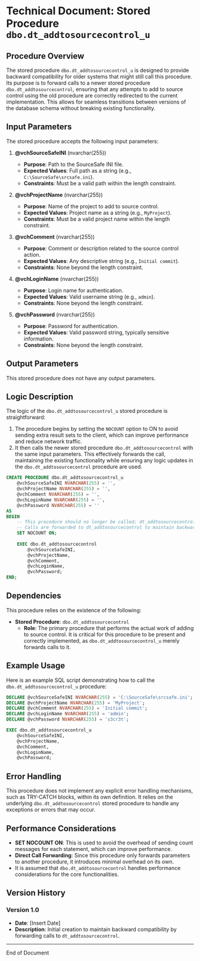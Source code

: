 # Technical Document: Stored Procedure `dbo.dt_addtosourcecontrol_u`

## Procedure Overview
The stored procedure `dbo.dt_addtosourcecontrol_u` is designed to provide backward compatibility for older systems that might still call this procedure. Its purpose is to forward calls to a newer stored procedure `dbo.dt_addtosourcecontrol`, ensuring that any attempts to add to source control using the old procedure are correctly redirected to the current implementation. This allows for seamless transitions between versions of the database schema without breaking existing functionality.

## Input Parameters
The stored procedure accepts the following input parameters:

1. **@vchSourceSafeINI** (nvarchar(255))
   - **Purpose**: Path to the SourceSafe INI file.
   - **Expected Values**: Full path as a string (e.g., `C:\SourceSafe\srcsafe.ini`).
   - **Constraints**: Must be a valid path within the length constraint.

2. **@vchProjectName** (nvarchar(255))
   - **Purpose**: Name of the project to add to source control.
   - **Expected Values**: Project name as a string (e.g., `MyProject`).
   - **Constraints**: Must be a valid project name within the length constraint.

3. **@vchComment** (nvarchar(255))
   - **Purpose**: Comment or description related to the source control action.
   - **Expected Values**: Any descriptive string (e.g., `Initial commit`).
   - **Constraints**: None beyond the length constraint.

4. **@vchLoginName** (nvarchar(255))
   - **Purpose**: Login name for authentication.
   - **Expected Values**: Valid username string (e.g., `admin`).
   - **Constraints**: None beyond the length constraint.

5. **@vchPassword** (nvarchar(255))
   - **Purpose**: Password for authentication.
   - **Expected Values**: Valid password string, typically sensitive information.
   - **Constraints**: None beyond the length constraint.

## Output Parameters
This stored procedure does not have any output parameters.

## Logic Description
The logic of the `dbo.dt_addtosourcecontrol_u` stored procedure is straightforward:

1. The procedure begins by setting the `NOCOUNT` option to ON to avoid sending extra result sets to the client, which can improve performance and reduce network traffic.
2. It then calls the newer stored procedure `dbo.dt_addtosourcecontrol` with the same input parameters. This effectively forwards the call, maintaining the existing functionality while ensuring any logic updates in the `dbo.dt_addtosourcecontrol` procedure are used.

```sql
CREATE PROCEDURE dbo.dt_addtosourcecontrol_u
    @vchSourceSafeINI NVARCHAR(255) = '',
    @vchProjectName NVARCHAR(255) = '',
    @vchComment NVARCHAR(255) = '',
    @vchLoginName NVARCHAR(255) = '',
    @vchPassword NVARCHAR(255) = ''
AS
BEGIN
    -- This procedure should no longer be called; dt_addtosourcecontrol should be called instead.
    -- Calls are forwarded to dt_addtosourcecontrol to maintain backward compatibility
    SET NOCOUNT ON;
    
    EXEC dbo.dt_addtosourcecontrol 
        @vchSourceSafeINI, 
        @vchProjectName, 
        @vchComment, 
        @vchLoginName, 
        @vchPassword;
END;
```

## Dependencies
This procedure relies on the existence of the following:

- **Stored Procedure**: `dbo.dt_addtosourcecontrol`
  - **Role**: The primary procedure that performs the actual work of adding to source control. It is critical for this procedure to be present and correctly implemented, as `dbo.dt_addtosourcecontrol_u` merely forwards calls to it.

## Example Usage
Here is an example SQL script demonstrating how to call the `dbo.dt_addtosourcecontrol_u` procedure:

```sql
DECLARE @vchSourceSafeINI NVARCHAR(255) = 'C:\SourceSafe\srcsafe.ini';
DECLARE @vchProjectName NVARCHAR(255) = 'MyProject';
DECLARE @vchComment NVARCHAR(255) = 'Initial commit';
DECLARE @vchLoginName NVARCHAR(255) = 'admin';
DECLARE @vchPassword NVARCHAR(255) = 's3cr3t';

EXEC dbo.dt_addtosourcecontrol_u
    @vchSourceSafeINI,
    @vchProjectName,
    @vchComment,
    @vchLoginName,
    @vchPassword;
```

## Error Handling
This procedure does not implement any explicit error handling mechanisms, such as TRY-CATCH blocks, within its own definition. It relies on the underlying `dbo.dt_addtosourcecontrol` stored procedure to handle any exceptions or errors that may occur.

## Performance Considerations
- **SET NOCOUNT ON**: This is used to avoid the overhead of sending count messages for each statement, which can improve performance.
- **Direct Call Forwarding**: Since this procedure only forwards parameters to another procedure, it introduces minimal overhead on its own.
- It is assumed that `dbo.dt_addtosourcecontrol` handles performance considerations for the core functionalities.

## Version History
### Version 1.0
- **Date**: [Insert Date]
- **Description**: Initial creation to maintain backward compatibility by forwarding calls to `dt_addtosourcecontrol`.

---

End of Document
